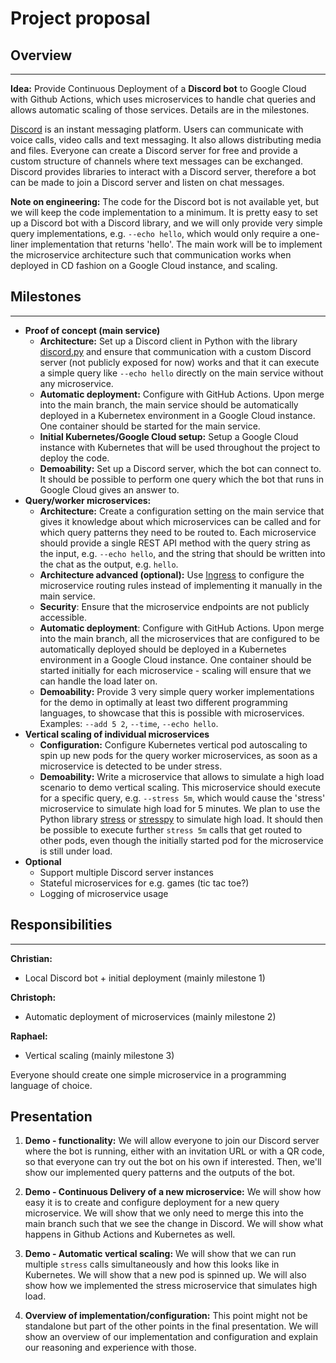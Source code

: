 # Project proposal

## Overview

---

**Idea:** Provide Continuous Deployment of a **Discord bot** to Google Cloud with Github Actions, 
which uses microservices to handle chat queries and allows automatic scaling of those services.
Details are in the milestones.

[Discord](https://discord.com/) is an instant messaging platform. Users can communicate with voice calls, video calls 
and text messaging. It also allows distributing media and files. Everyone can create a Discord server for free 
and provide a custom structure of channels where text messages can be exchanged. Discord provides libraries 
to interact with a Discord server, therefore a bot can be made to join a Discord server and listen on chat messages.

**Note on engineering:** The code for the Discord bot is not available yet, but we will keep the code implementation to a minimum.
It is pretty easy to set up a Discord bot with a Discord library, and we will only provide very simple 
query implementations, e.g. ```--echo hello```, which would only require a one-liner implementation 
that returns 'hello'. The main work will be to implement the microservice architecture such that communication 
works when deployed in CD fashion on a Google Cloud instance, and scaling.

## Milestones

---

+ **Proof of concept (main service)**
  - **Architecture:** Set up a Discord client in Python with the library
  [discord.py](https://pypi.org/project/discord.py/) and ensure that communication with a custom 
  Discord server (not publicly exposed for now) works and that it can execute a simple query like ```--echo hello```
  directly on the main service without any microservice.
  - **Automatic deployment:** Configure with GitHub Actions. Upon merge into the main branch, the main service
  should be automatically deployed in a Kubernetex environment in a Google Cloud instance. One container 
  should be started for the main service.
  - **Initial Kubernetes/Google Cloud setup:** Setup a Google Cloud instance with Kubernetes that will be used throughout 
  the project to deploy the code.
  - **Demoability:** Set up a Discord server, which the bot can connect to. It should be possible to
  perform one query which the bot that runs in Google Cloud gives an answer to.
+ **Query/worker microservices:**
  - **Architecture:** Create a configuration setting on the main service that gives it knowledge
                      about which microservices can be called and for which query patterns they need 
                      to be routed to. Each microservice should provide a single REST API method with 
                      the query string as the input, e.g. ```--echo hello```, and the string that should be 
                      written into the chat as the output, e.g. ```hello```.
  - **Architecture advanced (optional):** 
  Use [Ingress](https://kubernetes.io/docs/concepts/services-networking/ingress/)
  to configure the microservice routing rules instead of implementing it manually in the 
  main service.
  - **Security**: Ensure that the microservice endpoints are not publicly accessible.
  - **Automatic deployment**: Configure with GitHub Actions. Upon merge into the main branch, all the microservices 
  that are configured to be automatically deployed should be deployed in a Kubernetes environment in a Google
  Cloud instance. One container should be started initially for each microservice - scaling will ensure that we can handle 
  the load later on.
  - **Demoability:** 
  Provide 3 very simple query worker implementations for the demo in optimally 
  at least two different programming languages, to showcase that this is possible with microservices.   
  Examples: ```--add 5 2```, ```--time```, ```--echo hello```.
+ **Vertical scaling of individual microservices**
  - **Configuration:** Configure Kubernetes vertical pod autoscaling to spin up new pods for the query worker
  microservices, as soon as a microservice is detected to be under stress.
  - **Demoability:** Write a microservice that allows to simulate a high load scenario to demo vertical scaling. 
  This microservice should execute for a specific query, e.g. ```--stress 5m```,
  which would cause the 'stress' microservice to simulate high load for 5 minutes.
  We plan to use the Python library [stress](https://pypi.org/project/stress/) or 
  [stresspy](https://pypi.org/project/stressypy/) to simulate high load. It should then be possible 
  to execute further ```stress 5m``` calls that get routed to other pods, 
  even though the initially started pod for the microservice is still under load.
+ **Optional**
  - Support multiple Discord server instances
  - Stateful microservices for e.g. games (tic tac toe?)
  - Logging of microservice usage

## Responsibilities

---

**Christian:**
- Local Discord bot + initial deployment (mainly milestone 1)

**Christoph:**
- Automatic deployment of microservices (mainly milestone 2)

**Raphael:**
- Vertical scaling (mainly milestone 3)

Everyone should create one simple microservice in a programming language of choice.

## Presentation
1. **Demo - functionality:**
We will allow everyone to join our Discord server where the bot is running, either with an invitation URL 
or with a QR code, so that everyone can try out the bot on his own if interested. Then, we'll show 
our implemented query patterns and the outputs of the bot.

2. **Demo - Continuous Delivery of a new microservice:** 
We will show how easy it is to create and configure deployment for a new query microservice. We will show that we 
only need to merge this into the main branch such that we see the change in Discord. 
We will show what happens in Github Actions and Kubernetes as well.

3. **Demo - Automatic vertical scaling:** 
We will show that we can run multiple ```stress``` calls simultaneously and how this looks like in Kubernetes.
We will show that a new pod is spinned up. We will also show how we implemented 
the stress microservice that simulates high load.

4. **Overview of implementation/configuration:**
This point might not be standalone but part of the other points in the final presentation.
We will show an overview of our implementation and configuration and explain our reasoning and experience with those.

